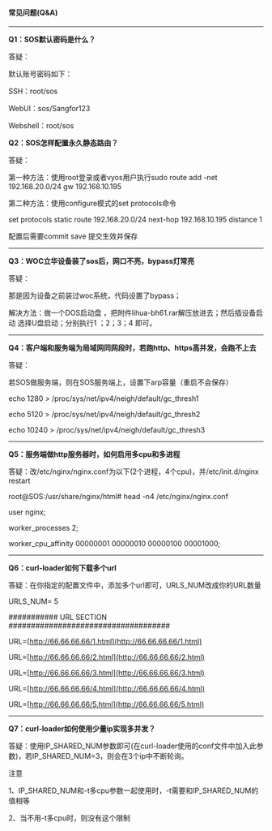 #### 常见问题\(Q&A\)

---

**Q1：SOS默认密码是什么？**

答疑：

默认账号密码如下：

SSH：root/sos

WebUI：sos/Sangfor123

Webshell：root/sos

**Q2：SOS怎样配置永久静态路由？**

答疑：

第一种方法：使用root登录或者vyos用户执行sudo route add -net 192.168.20.0/24 gw 192.168.10.195

第二种方法：使用configure模式的set protocols命令

set protocols static route 192.168.20.0/24 next-hop 192.168.10.195 distance 1

配置后需要commit save 提交生效并保存

---

**Q3：WOC立华设备装了sos后，网口不亮，bypass灯常亮**

答疑：

那是因为设备之前装过woc系统，代码设置了bypass；

解决方法：做一个DOS启动盘 ，把附件lihua-bh61.rar解压放进去；然后插设备启动 选择U盘启动；分别执行1 ；2；3；4 即可。

---

**Q4：客户端和服务端为局域网同网段时，若跑http、https高并发，会跑不上去**

答疑：

若SOS做服务端，则在SOS服务端上，设置下arp容量（重启不会保存）

echo 1280 &gt;  /proc/sys/net/ipv4/neigh/default/gc\_thresh1

echo 5120 &gt;  /proc/sys/net/ipv4/neigh/default/gc\_thresh2

echo 10240 &gt;  /proc/sys/net/ipv4/neigh/default/gc\_thresh3

---

**Q5：服务端做http服务器时，如何启用多cpu和多进程**

答疑：改/etc/nginx/nginx.conf为以下\(2个进程，4个cpu\)，并/etc/init.d/nginx restart

root@SOS:/usr/share/nginx/html\# head -n4 /etc/nginx/nginx.conf

user  nginx;

worker\_processes 2;

worker\_cpu\_affinity 00000001 00000010 00000100 00001000;

---

**Q6：curl-loader如何下载多个url**

答疑：在你指定的配置文件中，添加多个url即可，URLS\_NUM改成你的URL数量

URLS\_NUM= 5

\#\#\#\#\#\#\#\#\#\#\# URL SECTION \#\#\#\#\#\#\#\#\#\#\#\#\#\#\#\#\#\#\#\#\#\#\#\#\#\#\#\#\#\#\#\#\#\#\#\#

URL=[http://66.66.66.66/1.html](http://66.66.66.66/1.html)

URL=[http://66.66.66.66/2.html](http://66.66.66.66/2.html)

URL=[http://66.66.66.66/3.html](http://66.66.66.66/3.html)

URL=[http://66.66.66.66/4.html](http://66.66.66.66/4.html)

URL=[http://66.66.66.66/5.html](http://66.66.66.66/5.html)

---

**Q7：curl-loader如何使用少量ip实现多并发？**

答疑：使用IP\_SHARED\_NUM参数即可\(在curl-loader使用的conf文件中加入此参数\)，若IP\_SHARED\_NUM=3，则会在3个ip中不断轮询。

注意

1、IP\_SHARED\_NUM和-t多cpu参数一起使用时，-t需要和IP\_SHARED\_NUM的值相等

2、当不用-t多cpu时，则没有这个限制

